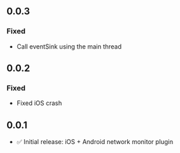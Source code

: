 ## 0.0.3
### Fixed
- Call eventSink using the main thread

## 0.0.2
### Fixed
- Fixed iOS crash

## 0.0.1

- ✅ Initial release: iOS + Android network monitor plugin
